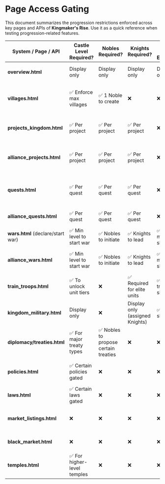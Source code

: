# Page Access Gating

This document summarizes the progression restrictions enforced across key pages and APIs of **Kingmaker's Rise**. Use it as a quick reference when testing progression-related features.

| System / Page / API | Castle Level Required? | Nobles Required? | Knights Required? | Troop Slots Enforced? | Notes |
| ----------------- | ---------------------- | ----------------- | ----------------- | -------------------- | ---------------------------- |
| **overview.html** | Display only | Display only | Display only | Display only | Show full progression state |
| **villages.html** | ✅ Enforce max villages | ✅ 1 Noble to create | ❌ | ❌ | Creating new Village requires Noble and Castle Level |
| **projects_kingdom.html** | ✅ Per project | ✅ Per project | ✅ Per project | ❌ | Each Project defines required levels |
| **alliance_projects.html** | ✅ Per project | ✅ Per project | ✅ Per project | ❌ | Alliance Projects also gated by progression |
| **quests.html** | ✅ Per quest | ✅ Per quest | ✅ Per quest | ❌ | Quest catalogue defines required progression |
| **alliance_quests.html** | ✅ Per quest | ✅ Per quest | ✅ Per quest | ❌ | Same as kingdom quests |
| **wars.html** (declare/start war) | ✅ Min level to start war | ✅ Nobles to initiate | ✅ Knights to lead | ✅ Army must fit slots | Full enforcement |
| **alliance_wars.html** | ✅ Min level to start war | ✅ Nobles to initiate | ✅ Knights to lead | ✅ Army must fit slots | Alliance War tier requires high progression |
| **train_troops.html** | ✅ To unlock unit tiers | ❌ | ✅ Required for elite units | ✅ Must fit troop slots | Cannot exceed slots |
| **kingdom_military.html** | Display only | ❌ | Display only (assigned Knights) | ✅ Must fit slots | Show slot usage |
| **diplomacy/treaties.html** | ✅ For major treaty types | ✅ Nobles to propose certain treaties | ❌ | ❌ | High diplomacy gated by Nobles and Castle |
| **policies.html** | ✅ Certain policies gated | ❌ | ❌ | ❌ | Castle Level required for policy unlocks |
| **laws.html** | ✅ Certain laws gated | ❌ | ❌ | ❌ | Castle Level required for laws |
| **market_listings.html** | ❌ | ❌ | ❌ | ❌ | Market is not gated (open economy) |
| **black_market.html** | ❌ | ❌ | ❌ | ❌ | No progression gating here |
| **temples.html** | ✅ For higher-level temples | ❌ | ❌ | ❌ | Certain temples require high Castle |

